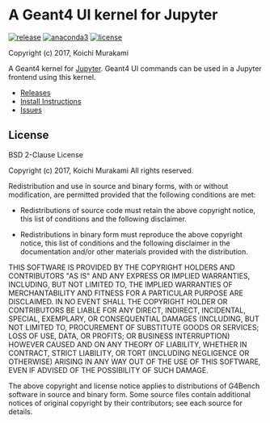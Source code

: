 # A Geant4 UI kernel for Jupyter

[![release](https://img.shields.io/github/release/koichi-murakami/igeant4.svg)](https://github.com/koichi-murakami/igeant4/releases)
[![anaconda3](https://img.shields.io/badge/anaconda3-4.4.0-green.svg)](https://docs.continuum.io/)
[![license](https://img.shields.io/github/license/koichi-murakami/igeant4.svg)](LICENSE)

Copyright (c) 2017, Koichi Murakami

A Geant4 kernel for [Jupyter](http://jupyter.org/). Geant4 UI commands can be used in a Jupyter frontend using this kernel.

* [Releases](https://github.com/koichi-murakami/igeant4/releases)
* [Install Instructions](https://github.com/koichi-murakami/igeant4/wiki/Installation)
* [Issues](https://github.com/koichi-murakami/igeant4/issues)

## License
BSD 2-Clause License

Copyright (c) 2017, Koichi Murakami
All rights reserved.

Redistribution and use in source and binary forms, with or without
modification, are permitted provided that the following conditions are met:

* Redistributions of source code must retain the above copyright notice, this
  list of conditions and the following disclaimer.

* Redistributions in binary form must reproduce the above copyright notice,
  this list of conditions and the following disclaimer in the documentation
  and/or other materials provided with the distribution.

THIS SOFTWARE IS PROVIDED BY THE COPYRIGHT HOLDERS AND CONTRIBUTORS "AS IS"
AND ANY EXPRESS OR IMPLIED WARRANTIES, INCLUDING, BUT NOT LIMITED TO, THE
IMPLIED WARRANTIES OF MERCHANTABILITY AND FITNESS FOR A PARTICULAR PURPOSE ARE
DISCLAIMED. IN NO EVENT SHALL THE COPYRIGHT HOLDER OR CONTRIBUTORS BE LIABLE
FOR ANY DIRECT, INDIRECT, INCIDENTAL, SPECIAL, EXEMPLARY, OR CONSEQUENTIAL
DAMAGES (INCLUDING, BUT NOT LIMITED TO, PROCUREMENT OF SUBSTITUTE GOODS OR
SERVICES; LOSS OF USE, DATA, OR PROFITS; OR BUSINESS INTERRUPTION) HOWEVER
CAUSED AND ON ANY THEORY OF LIABILITY, WHETHER IN CONTRACT, STRICT LIABILITY,
OR TORT (INCLUDING NEGLIGENCE OR OTHERWISE) ARISING IN ANY WAY OUT OF THE USE
OF THIS SOFTWARE, EVEN IF ADVISED OF THE POSSIBILITY OF SUCH DAMAGE.

The above copyright and license notice applies to distributions of
G4Bench software in source and binary form.  Some source files contain
additional notices of original copyright by their contributors;
see each source for details.
